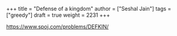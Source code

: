 +++
title = "Defense of a kingdom"
author = ["Seshal Jain"]
tags = ["greedy"]
draft = true
weight = 2231
+++

<https://www.spoj.com/problems/DEFKIN/>
